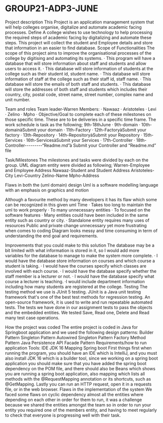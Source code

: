 # GROUP21-ADP3-JUNE
Project description
This Project is an application management system that will help colleges organise, digitalize and automate academic facing processes.
Define
A college wishes to use technology to help processing the required steps of academic facing by digitalizing and automate these steps. This project will collect the student and Employee details and store that information in an easier to find database.
Scope of Functionalities
The scope of this project aims to improve the organisational processes of the college by digitising and automating its systems.
·   	This program will have a database that will store information about staff and students and allow users to access it.
·   	This database will store information of students at the college such as their student id, student name.
·   	This database will store information of staff at the college such as their staff id, staff name.
·   	This database will store the emails of both staff and students.
·   	This database will store the addresses of both staff and students which includes their country, city, postal code, street name, street number, complex name and unit number.

Team and roles
Team leader-Warren
Members:
·         Nawaaz
·         Aristoteles
·         Levi
·         Zelino
·         Mpho
·         Objective/Goal
to complete each of these milestones on those specific time. These are to be deliveries in a specific time frame. The work schedule is task as the following;
9th-18thJune
·         9th-domain
·         10th-domainàSubmit your domain
·         11th-Factory
·         12th-FactoryàSubmit your factory
·         13th-Repository
·         14th-RepositoryàSubmit your Repository
·         15th-Services
·         16th-ServicesàSubmit your Services
·         17th-Controller
·         18th-Controller---------“Readme.md”à Submit your Controller and “Readme.md” file
 
Task/Milestones
The milestones and tasks were divided by each on the group. UML diagram entity were divided as following;
     Warren-Employee and Employee Address
         Nawaaz-Student and Student Address
         Aristoteles- City
         Levi-Country
         Zelino-Name
       Mpho-Address

 
 





Flaws in both the (uml domain) design
Uml is a software modelling language with an emphasis on graphics and motion
 
Although a favourite method by many developers it has its flaw which some can be recognized in this given uml
Time
·        Takes too long to maintain the uml to work properly
·        To many unnecessary entities
·        To focused on the software features
·        Many entities could have been included in the same entity such as country or city.
·        Standalone entity requires many uses of resources
Public and private change unnecessary yet more frustrating when comes to coding
Diagram looks messy and time consuming in term of understanding the end goal and requirements.

Improvements that you could make to this solution
The database may be a bit limited with what information is stored in it, so I would add more variables for the database to manage to make the system more complete.
·   	I would have the database store information on courses and which course a student is taking.
·   	I would have the courses specify which classes are involved with each course.
·   	I would have the database specify whether the staff member is a lecturer or not.
·   	I would have the database specify what course a lecturer is teaching.
·I would include department information including how many students are registered at the college.
Testing
The testing method we use is JUnit 5 testing. JUnit is a Java unit testing framework that's one of the best test methods for regression testing. An open-source framework, it is used to write and run repeatable automated tests. The tests we have done in our assignment tests to pass the objects and the embedded entities. We tested Save, Read one, Delete and Read many test case operations. 




How the project was coded
The entire project is coded in Java for Springboot application and we used the following design patterns: 
Builder Pattern
Singleton Pattern
Autowired Singleton Pattern
Factory Method Pattern
Java Persistence API 
Facade Pattern
Requirements/how to run application
Tools:
IDE
JDK 16
Mapping
Spring boot
First things first when running the program, you should have an IDE which is IntelliJ, and you must also install JDK 16 which is a builder tool, since we working on a spring boot application you should make sure that you have added the spring boot dependency on the POM file, and there should also be Beans which shows you are running a spring boot application, also mapping which lists all methods with the @RequestMapping annotation or its shortcuts, such as @GetMapping. Lastly you can run an HTTP request, open it in a requests file, or in the web browser.
Flaws in the implementation of the system
We faced some flaws on cyclic dependency almost all the entities where depending on each other in order for them to run, it was a challenge because we shared the entities amongst the team so in order to run your entity you required one of the members entity, and having to meet regularly to check that everyone is progressing well with their task.
